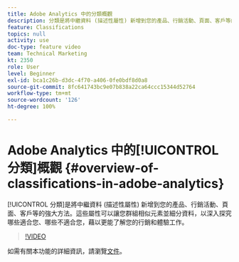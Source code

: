 ```yaml
---
title: Adobe Analytics 中的分類概觀
description: 分類是將中繼資料 (描述性屬性) 新增到您的產品、行銷活動、頁面、客戶等的強大方法。這些屬性可以讓您群組相似元素並細分資料，以深入探究哪些適合您、哪些不適合您，藉以更能了解您的行銷和體驗工作。
feature: Classifications
topics: null
activity: use
doc-type: feature video
team: Technical Marketing
kt: 2350
role: User
level: Beginner
exl-id: bca1c26b-d3dc-4f70-a406-0fe0bdf8d0a8
source-git-commit: 8fc641743bc9e07b838a22ca64ccc15344d52764
workflow-type: tm+mt
source-wordcount: '126'
ht-degree: 100%

---
```


# Adobe Analytics 中的[!UICONTROL 分類]概觀 {#overview-of-classifications-in-adobe-analytics}

[!UICONTROL 分類]是將中繼資料 (描述性屬性) 新增到您的產品、行銷活動、頁面、客戶等的強大方法。這些屬性可以讓您群組相似元素並細分資料，以深入探究哪些適合您、哪些不適合您，藉以更能了解您的行銷和體驗工作。

>[!VIDEO](https://video.tv.adobe.com/v/16853/?quality=12&learn=on)

如需有關本功能的詳細資訊，請瀏覽[文件](https://experienceleague.adobe.com/docs/analytics/components/classifications/c-classifications.html?lang=zh-Hant)。

